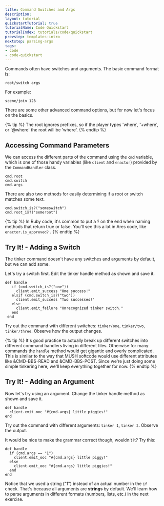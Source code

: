 ```yaml
---
title: Command Switches and Args
description:
layout: tutorial
quickstartTutorial: true
tutorialName: Code Quickstart
tutorialIndex: tutorials/code/quickstart
prevstep: templates-intro
nextstep: parsing-args
tags: 
- code
- code-quickstart
---
```


Commands often have switches and arguments.  The basic command format is:

    root/switch args

For example:

    scene/join 123

There are some other advanced command options, but for now let's focus on the basics.

{% tip %} 
The root ignores prefixes, so if the player types 'where', '+where', or '@where' the root will be 'where'.
{% endtip %}

## Accessing Command Parameters

We can access the different parts of the command using the `cmd` variable, which is one of those handy variables (like `client` and `enactor`) provided by the `CommandHandler` class.

    cmd.root
    cmd.switch
    cmd.args

There are also two methods for easily determining if a root or switch matches some text.

    cmd.switch_is?("someswitch")
    cmd.root_is?("someroot")

{% tip %} 
In Ruby code, it's common to put a ? on the end when naming methods that return true or false.  You'll see this a lot in Ares code, like  `enactor.is_approved?` .
{% endtip %}

## Try It! - Adding a Switch

The tinker command doesn't have any switches and arguments by default, but we can add some.  

Let's try a switch first.  Edit the tinker handle method as shown and save it.

    def handle
       if (cmd.switch_is?("one"))
         client.emit_success "One success!"
       elsif (cmd.switch_is?("two"))
         client.emit_success "Two successes!"
       else
         client.emit_failure "Unrecognized tinker switch."
       end
     end

Try out the command with different switches:  `tinker/one`, `tinker/two`, `tinker/three`.  Observe how the output changes.

{% tip %} 
It's good practice to actually break up different switches into different command handlers living in different files.  Otherwise for many commands the  `handle`  method would get gigantic and overly complicated.  This is similar to the way that MUSH softcode would use different attributes like &CMD-BBS-READ and &CMD-BBS-POST.   Since we're just doing some simple tinkering here, we'll keep everything together for now.
{% endtip %}

## Try It! - Adding an Argument

Now let's try using an argument.  Change the tinker handle method as shown and save it.

    def handle
      client.emit_ooc "#{cmd.args} little piggies!"
    end

Try out the command with different arguments:  `tinker 1`, `tinker 2`.  Observe the output.

It would be nice to make the grammar correct though, wouldn't it?   Try this:

    def handle
      if (cmd.args == "1")
        client.emit_ooc "#{cmd.args} little piggy!"
      else
        client.emit_ooc "#{cmd.args} little piggies!"
      end
    end

Notice that we used a string ("1") instead of an actual number in the `if` check.  That's because all arguments are **strings** by default.  We'll learn how to parse arguments in different formats (numbers, lists, etc.) in the next exercise.